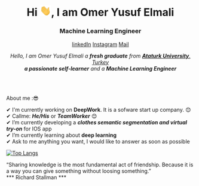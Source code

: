 <h1 align="center">Hi <img src="https://raw.githubusercontent.com/ABSphreak/ABSphreak/master/gifs/Hi.gif" width="30px">, I am Omer Yusuf Elmali </h1>
<h3 align="center">Machine Learning Engineer</h3>
<p align="center">
<a href="https://www.linkedin.com/in/ömer-yusuf-elmalı-b9aa88154" target="blank">linkedIn</a>  
<a href="https://www.instagram.com/yusuffelmali/" target="blank">Instagram</a>
 <a href = "mailto: omer.yusuf.elmali@gmail.com">Mail</a>
</p>
</p>



<p align="center">
  <em>
    Hello, I am Omer Yusuf Elmali a <b>fresh graduate</b> from <a href="https://www.atauni.edu.tr/"> <b>Ataturk University</b>, Turkey</a> <br>
    <b>a passionate self-learner</b> and a <b>Machine Learning Engineer</b>
  </em> 
  <br>
</p>
<br><br>


About me :😎


✔ I'm currently working on **DeepWork**. It is a sofware start up company. 😊 <br>
✔ Callme: ***He/His*** or ***TeamWorker*** 😊 <br>
✔ I’m currently developing a ***clothes semantic segmentation and virtual try-on*** for IOS app  <br>
✔ I’m currently learning about **deep learning**<br>
✔ Ask to me anything you want, I would like to answer as soon as possible <br>

 
[![Top Langs](https://github-readme-stats-git-masterrstaa-rickstaa.vercel.app/api/top-langs/?username=oyelmali)](https://github.com/anuraghazra/github-readme-stats)



“Sharing knowledge is the most fundamental act of friendship. Because it is a way you can give something without loosing something.” <br>
 *** Richard Stallman ***


<br><br><br><br>

